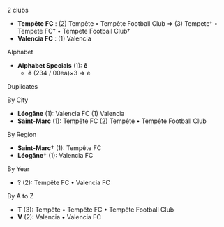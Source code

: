 2 clubs

- **Tempête FC** : (2) Tempête • Tempête Football Club => (3) Tempete† • Tempete FC† • Tempete Football Club†
- **Valencia FC** : (1) Valencia




Alphabet

- **Alphabet Specials** (1):  **ê** 
  - **ê** (234 / 00ea)×3 => e




Duplicates





By City

- **Léogâne** (1): Valencia FC  (1) Valencia
- **Saint-Marc** (1): Tempête FC  (2) Tempête • Tempête Football Club




By Region

- **Saint-Marc†** (1):   Tempête FC
- **Léogâne†** (1):   Valencia FC




By Year

- ? (2):   Tempête FC • Valencia FC






By A to Z

- **T** (3): Tempête • Tempête FC • Tempête Football Club
- **V** (2): Valencia • Valencia FC




